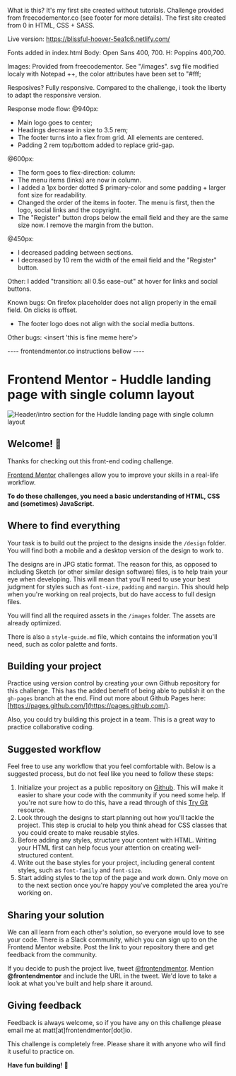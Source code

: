 What is this?
It's my first site created without tutorials. Challenge provided from freecodementor.co (see footer for more details). The first site created from 0 in HTML, CSS + SASS.

Live version: https://blissful-hoover-5ea1c6.netlify.com/

Fonts added in index.html
Body: Open Sans 400, 700.
H: Poppins 400,700.

Images: Provided from freecodementor. See "/images".
svg file modified localy with Notepad ++, the color attributes have been set to "#fff;

Resposives? 
Fully responsive. Compared to the challenge, i took the liberty to adapt the responsive version.

Response mode flow:
@940px: 
- Main logo goes to center;
- Headings decrease in size to 3.5 rem;
- The footer turns into a flex from grid. All elements are centered.
- Padding 2 rem top/bottom added to replace grid-gap.

@600px:
- The form goes to flex-direction: column:
- The menu items (links) are now in column. 
- I added a 1px border dotted $ primary-color and some padding + larger font size for readability.
- Changed the order of the items in footer. The menu is first, then the logo, social links and the copyright.
- The "Register" button drops below the email field and they are the same size now. I remove the margin from the button.

@450px:
- I decreased padding between sections.
- I decreased by 10 rem the width of the email field and the "Register" button.
  
Other:
I added "transition: all 0.5s ease-out" at hover for links and social buttons.

Known bugs:
On firefox placeholder does not align properly in the email field. On clicks is offset.
- The footer logo does not align with the social media buttons.

Other bugs:
<insert 'this is fine meme here'>


---- frontendmentor.co instructions bellow ----

# Frontend Mentor - Huddle landing page with single column layout

![Header/intro section for the Huddle landing page with single column layout](./design/desktop-preview.jpg)

## Welcome! 👋

Thanks for checking out this front-end coding challenge.

[Frontend Mentor](https://www.frontendmentor.io) challenges allow you to improve your skills in a real-life workflow.

**To do these challenges, you need a basic understanding of HTML, CSS and (sometimes) JavaScript.**

## Where to find everything

Your task is to build out the project to the designs inside the `/design` folder. You will find both a mobile and a desktop version of the design to work to.

The designs are in JPG static format. The reason for this, as opposed to including Sketch (or other similar design software) files, is to help train your eye when developing. This will mean that you'll need to use your best judgment for styles such as `font-size`, `padding` and `margin`. This should help when you're working on real projects, but do have access to full design files.

You will find all the required assets in the `/images` folder. The assets are already optimized.

There is also a `style-guide.md` file, which contains the information you'll need, such as color palette and fonts.

## Building your project

Practice using version control by creating your own Github repository for this challenge. This has the added benefit of being able to publish it on the `gh-pages` branch at the end. Find out more about Github Pages here: [https://pages.github.com/](https://pages.github.com/).

Also, you could try building this project in a team. This is a great way to practice collaborative coding.

## Suggested workflow

Feel free to use any workflow that you feel comfortable with. Below is a suggested process, but do not feel like you need to follow these steps:

1) Initialize your project as a public repository on [Github](https://github.com/). This will make it easier to share your code with the community if you need some help. If you're not sure how to do this, have a read through of this [Try Git](https://try.github.io/) resource.
2) Look through the designs to start planning out how you'll tackle the project. This step is crucial to help you think ahead for CSS classes that you could create to make reusable styles.
3) Before adding any styles, structure your content with HTML. Writing your HTML first can help focus your attention on creating well-structured content.
4) Write out the base styles for your project, including general content styles, such as `font-family` and `font-size`.
5) Start adding styles to the top of the page and work down. Only move on to the next section once you're happy you've completed the area you're working on.

## Sharing your solution

We can all learn from each other's solution, so everyone would love to see your code. There is a Slack community, which you can sign up to on the Frontend Mentor website. Post the link to your repository there and get feedback from the community.

If you decide to push the project live, tweet [@frontendmentor](https://twitter.com/frontendmentor). Mention **@frontendmentor** and include the URL in the tweet. We'd love to take a look at what you've built and help share it around.

## Giving feedback

Feedback is always welcome, so if you have any on this challenge please email me at matt[at]frontendmentor[dot]io.

This challenge is completely free. Please share it with anyone who will find it useful to practice on.

**Have fun building!** 🚀